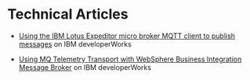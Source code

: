 # Technical Articles


*  [Using the IBM Lotus Expeditor micro broker MQTT client to publish messages](http://www.ibm.com/developerworks/lotus/library/expeditor-mqtt/) on IBM developerWorks

*  [Using MQ Telemetry Transport with WebSphere Business Integration Message Broker](http://www.ibm.com/developerworks/websphere/library/techarticles/0508_oconnell/0508_oconnell.html) on IBM developerWorks
